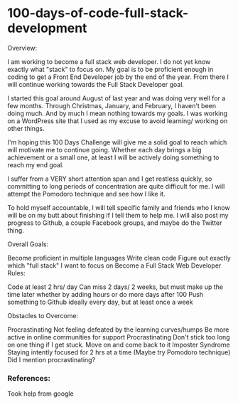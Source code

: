 # 100-days-of-code-full-stack-development
Overview:

I am working to become a full stack web developer. I do not yet know exactly what "stack" to focus on. My goal is to be proficient enough in coding to get a Front End Developer job by the end of the year. From there I will continue working towards the Full Stack Developer goal.

I started this goal around August of last year and was doing very well for a few months. Through Christmas, January, and February, I haven't been doing much. And by much I mean nothing towards my goals. I was working on a WordPress site that I used as my excuse to avoid learning/ working on other things.

I'm hoping this 100 Days Challenge will give me a solid goal to reach which will motivate me to continue going. Whether each day brings a big achievement or a small one, at least I will be actively doing something to reach my end goal.

I suffer from a VERY short attention span and I get restless quickly, so committing to long periods of concentration are quite difficult for me. I will attempt the Pomodoro technique and see how I like it.



To hold myself accountable, I will tell specific family and friends who I know will be on my butt about finishing if I tell them to help me. I will also post my progress to Github, a couple Facebook groups, and maybe do the Twitter thing.

Overall Goals:

Become proficient in multiple languages
Write clean code
Figure out exactly which "full stack" I want to focus on
Become a Full Stack Web Developer
Rules:



Code at least 2 hrs/ day
Can miss 2 days/ 2 weeks, but must make up the time later whether by adding hours or do more days after 100
Push something to Github ideally every day, but at least once a week

Obstacles to Overcome:

Procrastinating
Not feeling defeated by the learning curves/humps
Be more active in online communities for support
Procrastinating
Don't stick too long on one thing if I get stuck. Move on and come back to it
Imposter Syndrome
Staying intently focused for 2 hrs at a time (Maybe try Pomodoro technique)
Did I mention procrastinating?
<h3>References:</h3>
<a>Took help from google</a>
